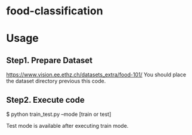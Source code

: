 # food-classification
# Usage
## Step1. Prepare Dataset
https://www.vision.ee.ethz.ch/datasets_extra/food-101/
You should place the dataset directory previous this code.

## Step2. Execute code
$ python train_test.py –mode [train or test]

Test mode is available after executing train mode.
